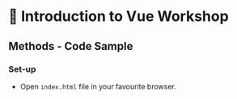 # 💪 Introduction to Vue Workshop

## Methods - Code Sample

### Set-up

- Open `index.html` file in your favourite browser.

